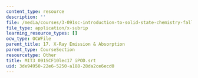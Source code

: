 ```yaml
---
content_type: resource
description: ''
file: /media/courses/3-091sc-introduction-to-solid-state-chemistry-fall-2010/3de9495022e65250a18828da2ce6ecd0_MIT3_091SCF10lec17_iPOD.vtt
file_type: application/x-subrip
learning_resource_types: []
ocw_type: OCWFile
parent_title: 17. X-Ray Emission & Absorption
parent_type: CourseSection
resourcetype: Other
title: MIT3_091SCF10lec17_iPOD.srt
uid: 3de94950-22e6-5250-a188-28da2ce6ecd0
---
```

